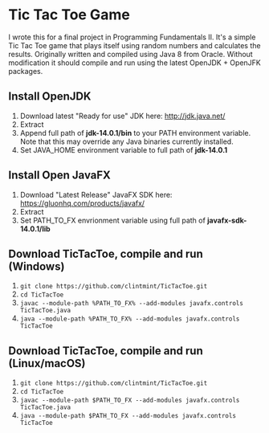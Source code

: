 # Tic Tac Toe Game

I wrote this for a final project in Programming Fundamentals II. It's a simple Tic Tac Toe game that plays itself using random numbers and calculates the results. Originally written and compiled using Java 8 from Oracle. Without modification it should compile and run using the latest OpenJDK + OpenJFK packages.

## Install OpenJDK

1. Download latest "Ready for use" JDK here: http://jdk.java.net/
2. Extract
3. Append full path of **jdk-14.0.1/bin** to your PATH environment variable. Note that this may override any Java binaries currently installed.
4. Set JAVA\_HOME environment variable to full path of **jdk-14.0.1**

## Install Open JavaFX

1. Download "Latest Release" JavaFX SDK here: https://gluonhq.com/products/javafx/
2. Extract
3. Set PATH\_TO\_FX envrionment variable using full path of **javafx-sdk-14.0.1/lib**

## Download TicTacToe, compile and run (Windows)

1. `git clone https://github.com/clintmint/TicTacToe.git`
2. `cd TicTacToe`
3. `javac --module-path %PATH_TO_FX% --add-modules javafx.controls TicTacToe.java`
4. `java --module-path %PATH_TO_FX% --add-modules javafx.controls TicTacToe`

## Download TicTacToe, compile and run (Linux/macOS)

1. `git clone https://github.com/clintmint/TicTacToe.git`
2. `cd TicTacToe`
3. `javac --module-path $PATH_TO_FX --add-modules javafx.controls TicTacToe.java`
4. `java --module-path $PATH_TO_FX --add-modules javafx.controls TicTacToe`

